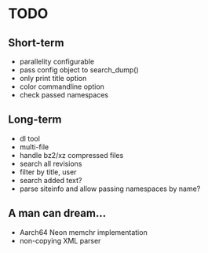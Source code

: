 # TODO

## Short-term
- parallelity configurable
- pass config object to search_dump()
- only print title option
- color commandline option
- check passed namespaces

## Long-term
- dl tool
- multi-file
- handle bz2/xz compressed files
- search all revisions
- filter by title, user
- search added text?
- parse siteinfo and allow passing namespaces by name?

## A man can dream...
- Aarch64 Neon memchr implementation
- non-copying XML parser